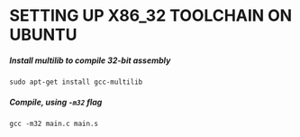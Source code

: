 # SETTING UP X86_32 TOOLCHAIN ON UBUNTU

##### Install multilib to compile 32-bit assembly
`sudo apt-get install gcc-multilib`

##### Compile, using `-m32` flag
`gcc -m32 main.c main.s`
